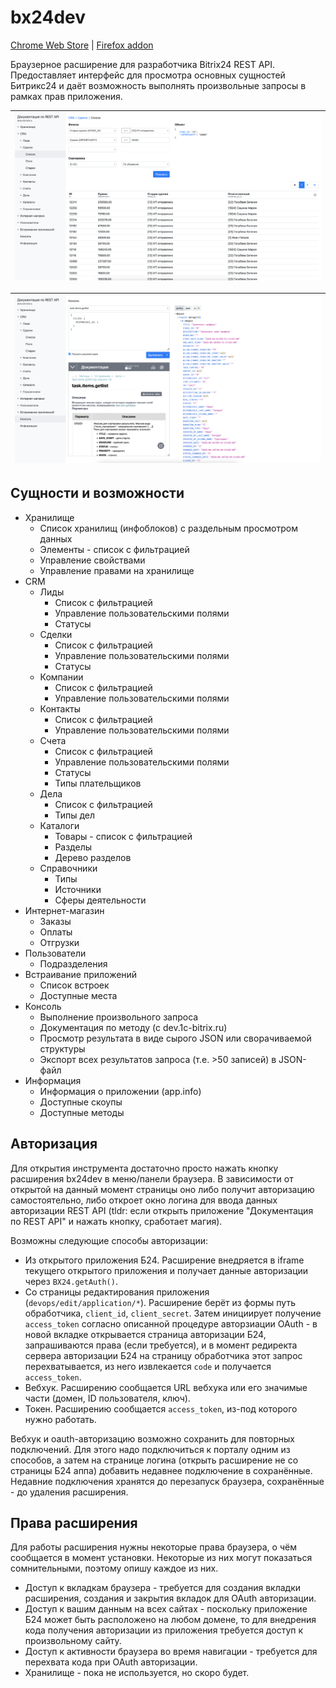 # bx24dev

[Chrome Web Store](https://chrome.google.com/webstore/detail/bx24dev/kfgdjkelnopegmkhnknblmhhomlmofan/related) | [Firefox addon](https://github.com/unnamed777/bx24dev/releases/tag/v0.3.20)

Браузерное расширение для разработчика Bitrix24 REST API. Предоставляет интерфейс для просмотра основных сущностей Битрикс24 
и даёт возможность выполнять произвольные запросы в рамках прав приложения.

| ![Deals list screenshot](docs/deals.png) |
| ------ |

| ![Console screenshot](docs/console.png) |
| ------ |

## Сущности и возможности
* Хранилище
  * Список хранилищ (инфоблоков) с раздельным просмотром данных
  * Элементы - список с фильтрацией
  * Управление свойствами
  * Управление правами на хранилище
* CRM
  * Лиды 
    * Список с фильтрацией
    * Управление пользовательскими полями
    * Статусы
  * Сделки
    * Список с фильтрацией
    * Управление пользовательскими полями
    * Статусы
  * Компании
    * Список с фильтрацией
    * Управление пользовательскими полями
  * Контакты
    * Список с фильтрацией
    * Управление пользовательскими полями
  * Счета
    * Список с фильтрацией
    * Управление пользовательскими полями
    * Статусы
    * Типы плательщиков
  * Дела
    * Список с фильтрацией
    * Типы дел
  * Каталоги
    * Товары - список с фильтрацией
    * Разделы
    * Дерево разделов
  * Справочники
    * Типы
    * Источники
    * Сферы деятельности
* Интернет-магазин
  * Заказы
  * Оплаты
  * Отгрузки
* Пользователи
  * Подразделения
* Встраивание приложений
  * Список встроек
  * Доступные места
* Консоль
  * Выполнение произвольного запроса
  * Документация по методу (с dev.1c-bitrix.ru)
  * Просмотр результата в виде сырого JSON или сворачиваемой структуры
  * Экспорт всех результатов запроса (т.е. >50 записей) в JSON-файл
* Информация
  * Информация о приложении (app.info)
  * Доступные скоупы
  * Доступные методы
  
## Авторизация
Для открытия инструмента достаточно просто нажать кнопку расширения bx24dev в меню/панели браузера. В зависимости от открытой на данный момент страницы
оно либо получит авторизацию самостоятельно, либо откроет окно логина для ввода данных авторизации REST API (tldr: если открыть приложение "Документация по REST API" и нажать кнопку, сработает магия).

Возможны следующие способы авторизации:
* Из открытого приложения Б24. Расширение внедряется в iframe текущего открытого приложения и получает данные авторизации через `BX24.getAuth()`.
* Со страницы редактирования приложения (`devops/edit/application/*`). Расширение берёт из формы путь обработчика, `client_id`, `client_secret`. 
Затем инициирует получение `access_token` согласно описанной процедуре авторзиации OAuth - в новой вкладке открывается страница авторизации Б24, 
запрашиваются права (если требуется), и в момент редиректа сервера авторизации Б24 на страницу обработчика этот запрос перехватывается, 
из него извлекается `code` и получается `access_token`.
* Вебхук. Расширению сообщается URL вебхука или его значимые части (домен, ID пользователя, ключ).
* Токен. Расширению сообщается `access_token`, из-под которого нужно работать.

Вебхук и oauth-авторизацию возможно сохранить для повторных подключений. Для этого надо подключиться к порталу одним из способов, а затем на странице логина (открыть расширение не со страницы Б24 аппа) добавить недавнее подключение в сохранённые. Недавние подключения хранятся до перезапуск браузера, сохранённые - до удаления расширения.

## Права расширения
Для работы расширения нужны некоторые права браузера, о чём сообщается в момент установки. Некоторые из них могут показаться сомнительными, поэтому опишу каждое из них.
* Доступ к вкладкам браузера - требуется для создания вкладки расширения, создания и закрытия вкладок для OAuth авторизации.
* Доступ к вашим данным на всех сайтах   - поскольку приложение Б24 может быть расположено на любом домене, то для внедрения кода получения авторизации из приложения 
требуется доступ к произвольному сайту.
* Доступ к активности браузера во время навигации - требуется для перехвата кода при OAuth авторизации.
* Хранилище - пока не используется, но скоро будет.
